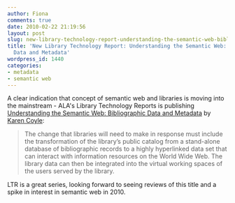 ```yaml
---
author: Fiona
comments: true
date: 2010-02-22 21:19:56
layout: post
slug: new-library-technology-report-understanding-the-semantic-web-bibliographic-data-and-metadata
title: 'New Library Technology Report: Understanding the Semantic Web: Bibliographic
  Data and Metadata'
wordpress_id: 1440
categories:
- metadata
- semantic web
---
```


A clear indication that concept of semantic web and libraries is moving into the mainstream - ALA's Library Technology Reports is publishing [Understanding the Semantic Web: Bibliographic Data and Metadata](http://www.alatechsource.org/library-technology-reports/understanding-the-semantic-web-bibliographic-data-and-metadata) by [Karen Coyle](http://kcoyle.blogspot.com/):


> The change that libraries will need to make in response must include the transformation of the library’s public catalog from a stand-alone database of bibliographic records to a highly hyperlinked data set that can interact with information resources on the World Wide Web. The library data can then be integrated into the virtual working spaces of the users served by the library.


LTR is a great series, looking forward to seeing reviews of this title and a spike in interest in semantic web in 2010.
